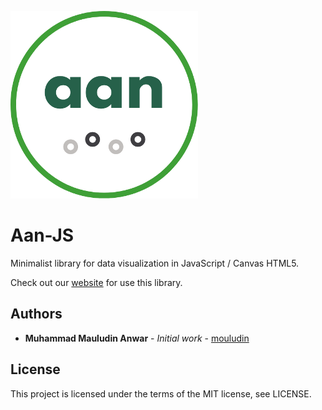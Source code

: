 ![banner](img/logo.png)

# Aan-JS

Minimalist library for data visualization in JavaScript / Canvas HTML5.

Check out our [website](https://mouludin.github.io/aanjs) for use this library.

## Authors

* **Muhammad Mauludin Anwar** - *Initial work* - [mouludin](https://github.com/mouludin)

## License

This project is licensed under the terms of the MIT license, see LICENSE.
